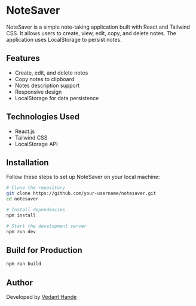 # NoteSaver

NoteSaver is a simple note-taking application built with React and Tailwind CSS. It allows users to create, view, edit, copy, and delete notes. The application uses LocalStorage to persist notes.

## Features
- Create, edit, and delete notes
- Copy notes to clipboard
- Notes description support
- Responsive design
- LocalStorage for data persistence

## Technologies Used
- React.js
- Tailwind CSS
- LocalStorage API

## Installation

Follow these steps to set up NoteSaver on your local machine:

```bash
# Clone the repository
git clone https://github.com/your-username/notesaver.git
cd notesaver

# Install dependencies
npm install

# Start the development server
npm run dev
```

## Build for Production

```bash
npm run build
```

## Author
Developed by [Vedant Hande](https://github.com/Vedant224)

